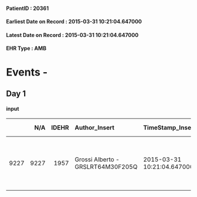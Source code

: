 
#### PatientID : 20361
#### Earliest Date on Record : 2015-03-31 10:21:04.647000
#### Latest Date on Record : 2015-03-31 10:21:04.647000
#### EHR Type : AMB

# Events - 

## Day 1

#### input
|      |    N/A |   IDEHR | Author_Insert                     | TimeStamp_Insert           | EHRType   |   PatientID |   IDDigitalSignDocument | persone_vicine   |   Unnamed: 0_x.1 |   IDANAMNESI_SOCIALE | Patient   | FamigliaAltro   | Paziente_T   | FamigliaAltro_T   |   Non_Rilevabile_x.1 | Note_Non_Rilevabile_x.1   | opt_Problemi   | chk_contr_sintomi   | opt_paziente_a   | opt_famiglia_a   | opt_adeguatezza   | opt_paziente_solo   | Caregiver_principale   | opt_risorse_ec   | ds_note_prio                                                                  | Needs     | Domestic partnership   |
|-----:|-------:|--------:|:----------------------------------|:---------------------------|:----------|------------:|------------------------:|:-----------------|-----------------:|---------------------:|:----------|:----------------|:-------------|:------------------|---------------------:|:--------------------------|:---------------|:--------------------|:-----------------|:-----------------|:------------------|:--------------------|:-----------------------|:-----------------|:------------------------------------------------------------------------------|:----------|:-----------------------|
| 9227 |   9227 |    1957 | Grossi Alberto - GRSLRT64M30F205Q | 2015-03-31 10:21:04.647000 | AMB       |       20361 |                   43742 | N/A              |              742 |                  459 | Si#1      | Si#1            | No#0         | Si#1              |                    0 | NR                        | No#0           | controllo sintomi#0 | Indefinite#2     | Congruenti#1     | Si#1              | No#0                | figlia Daniela         | Adeguate#1       | La figlia sembra aver compreso la situazione e il senso del nostro intervento | Clinici#0 | Coniuge/Convivente#0   |


